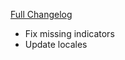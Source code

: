 [Full Changelog](https://github.com/enderneko/Cell/compare/r237-release...0fed16a8e10f4440cf5650e882aa378eab08c265)

- Fix missing indicators
- Update locales
